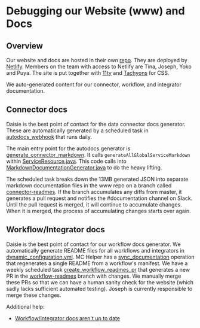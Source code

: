 # Debugging our Website (www) and Docs

## Overview

Our website and docs are hosted in their own [repo](https://app.netlify.com/sites/transposit/overview). They are deployed by [Netlify](https://app.netlify.com/sites/transposit/overview). Members on the team with access to Netlify are Tina, Joseph, Yoko and Puya. The site is put together with [11ty](https://www.11ty.dev/) and [Tachyons](https://tachyons.io/) for CSS.

We auto-generated content for our connector, workflow, and integrator documentation.

## Connector docs

Daisie is the best point of contact for the data connector docs generator. These are automatically generated by a scheduled task in [autodocs_webhook](https://console.transposit.com/dev/t/transposit/autodocs_webhook/deploy/scheduled) that runs daily.

The main entry point for the autodocs generator is [generate_connector_markdown](https://console.transposit.com/dev/t/transposit/autodocs_webhook/code/op/generate_connector_markdown). It calls `generateAllGlobalServiceMarkdown` within [ServiceResource.java](https://github.com/transposit/transposit/blob/master/java/server/web/src/main/java/web/api/v1/ServiceResource.java). This code calls into [MarkdownDocumentationGenerator.java](https://github.com/transposit/transposit/blob/master/java/server/web/src/main/java/web/MarkdownDocumentationGenerator.java) to do the heavy lifting.

The scheduled task breaks down the 13MB generated JSON into separate markdown documentation files in the www repo on a branch called [connector-readmes](https://github.com/transposit/www/tree/connector-readmes). If the branch accumulates any diffs from master, it generates a pull request and notifies the #documentation channel on Slack. Until the pull request is merged, it will continue to accumulate changes. When it is merged, the process of accumulating changes starts over again.

## Workflow/Integrator docs

Daisie is the best point of contact for our workflow docs generator. We automatically generate README files for all workflows and integrators in [dynamic_configuration.yml](https://github.com/transposit/transposit/blob/master/java/server/common/src/main/resources/dynamic_configuration.yml). MC Helper has a [sync_documentation](https://console.demo.transposit.com/dev/t/transposit/mc_helper/code/op/sync_documentation) operation that regenerates a single README from a workflow's manifest. We have a weekly scheduled task [create_workflow_readmes_pr](https://console.demo.transposit.com/dev/t/transposit/mc_helper/code/op/create_workflow_readmes_pr) that generates a new PR in the [workflow-readmes](https://github.com/transposit/www/tree/workflow-readmes) branch with changes. We manually merge these PRs so that we can have a human sanity check for the website (which sadly lacks sufficient automated testing). Joseph is currently responsible to merge these changes.

Additional help:
* [Workflow/integrator docs aren't up to date](https://console.transposit.com/mc/t/transposit-eng/runbooks/public_docs_aren_t_up_to_date)
